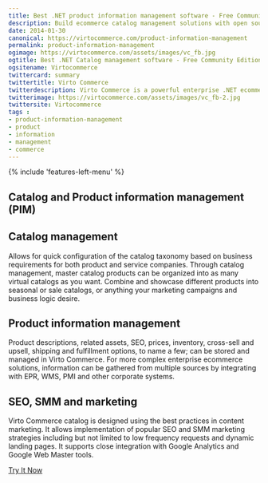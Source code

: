 ```yaml
---
title: Best .NET product information management software - Free Community Edition
description: Build ecommerce catalog management solutions with open source enterprise .net ecommerce platform.
date: 2014-01-30
canonical: https://virtocommerce.com/product-information-management
permalink: product-information-management
ogimage: https://virtocommerce.com/assets/images/vc_fb.jpg
ogtitle: Best .NET Catalog management software - Free Community Edition
ogsitename: Virtocommerce
twittercard: summary
twittertitle: Virto Commerce
twitterdescription: Virto Commerce is a powerful enterprise .NET ecommerce platform for creating flexible Catalog management solutions. Try it free with Free Community License
twitterimage: https://virtocommerce.com/assets/images/vc_fb-2.jpg
twittersite: Virtocommerce
tags : 
- product-information-management
- product
- information
- management
- commerce
---
```


<article role="main" class="main">
	<div class="business-features clearfix __responsive">
		{% include 'features-left-menu' %}
		<div class="business-cnt">
			<div class="head __cnt">
				<h1 class="title">Catalog and Product information management (PIM)</h1>
			</div>
			<h2 class="sub-title">Catalog management</h2>
			<p class="text">Allows for quick configuration of the catalog taxonomy based on business requirements for both product and service companies. Through catalog management, master catalog products can be organized into as many virtual catalogs as you want. Combine and showcase different products into seasonal or sale catalogs, or anything your marketing campaigns and business logic desire.</p>
			<h2 class="sub-title">Product information management</h2>
			<p class="text">Product descriptions, related assets, SEO, prices, inventory, cross-sell and upsell, shipping and fulfillment options, to name a few; can be stored and managed in Virto Commerce. For more complex enterprise ecommerce solutions, information can be gathered from multiple sources by integrating with EPR, WMS, PMI and other corporate systems.</p>
			<h2 class="sub-title">SEO, SMM and marketing</h2>
			<p class="text">Virto Commerce catalog is designed using the best practices in content marketing. It allows implementation of popular SEO and SMM marketing strategies including but not limited to low frequency requests and dynamic landing pages. It supports close integration with Google Analytics and Google Web Master tools.</p>
			<div class="buttons columns">
				<div class="column">
					<a class="button fill" href="/try-now">Try It Now</a>
				</div>
			</div>
		</div>
	</div>
</article>
